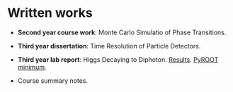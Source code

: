 # Written works

- **Second year course work**:
Monte Carlo Simulatio of Phase Transitions.

- **Third year dissertation**:
Time Resolution of Particle Detectors.

- **Third year lab report**:
Higgs Decaying to Diphoton.
[Results](https://github.com/Appassionata000/Higgs-decaying-to-diphoton).
[PyROOT minimum](https://github.com/Appassionata000/PyROOT-Basics).

- Course summary notes.

